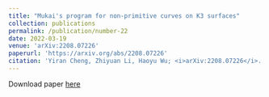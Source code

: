 ```yaml
---
title: "Mukai's program for non-primitive curves on K3 surfaces"
collection: publications
permalink: /publication/number-22
date: 2022-03-19
venue: 'arXiv:2208.07226'
paperurl: 'https://arxiv.org/abs/2208.07226'
citation: 'Yiran Cheng, Zhiyuan Li, Haoyu Wu; <i>arXiv:2208.07226</i>.'
---
```


Download paper [here](https://arxiv.org/abs/2208.07226)
